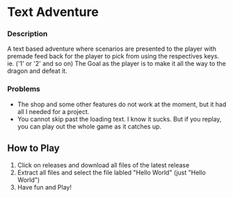 # Text Adventure

### Description

A text based adventure where scenarios are presented to the player with premade feed back for the player to pick from using the respectives keys. ie. ('1' or '2' and so on)
The Goal as the player is to make it all the way to the dragon and defeat it. 

### Problems

- The shop and some other features do not work at the moment, but it had all I needed for a project.
- You cannot skip past the loading text. I know it sucks. But if you replay, you can play out the whole game as it catches up.

## How to Play

1) Click on releases and download all files of the latest release
2) Extract all files and select the file labled "Hello World" (just "Hello World")
3) Have fun and Play!

